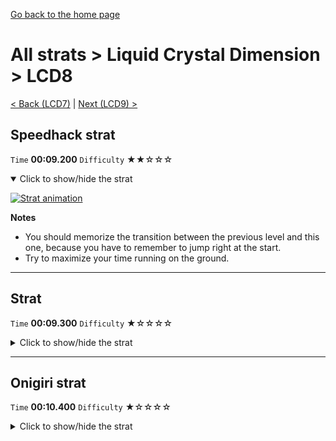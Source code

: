 [Go back to the home page](https://github.com/Doublevil/scbspeedrun)

# All strats > Liquid Crystal Dimension > LCD8

[< Back (LCD7)](https://github.com/Doublevil/scbspeedrun/blob/main/levels/all_lvl/LCD/LCD7.md) | [Next (LCD9) >](https://github.com/Doublevil/scbspeedrun/blob/main/levels/all_lvl/LCD/LCD9.md)

## Speedhack strat

`Time` **00:09.200** `Difficulty` ★★☆☆☆
<details open>
  <summary>Click to show/hide the strat</summary>

  [![Strat animation](https://github.com/Doublevil/scbspeedrun/blob/main/media/levels/LCD/LCD8_S_Strat.webp)](https://github.com/Doublevil/scbspeedrun/blob/main/media/levels/LCD/LCD8_S_Strat.mp4?raw=true)

  **Notes**
  - You should memorize the transition between the previous level and this one, because you have to remember to jump right at the start.
  - Try to maximize your time running on the ground.
</details>

---
## Strat

`Time` **00:09.300** `Difficulty` ★☆☆☆☆
<details>
  <summary>Click to show/hide the strat</summary>

  [![Strat animation](https://github.com/Doublevil/scbspeedrun/blob/main/media/levels/LCD/LCD8_Strat.webp)](https://github.com/Doublevil/scbspeedrun/blob/main/media/levels/LCD/LCD8_Strat.mp4?raw=true)

  **Notes**
  - Optimized with wall clips and ink blinks to regen your dashes. You don't have to optimize it as much, take it as fast as you're comfortable with.
</details>

---
## Onigiri strat

`Time` **00:10.400** `Difficulty` ★☆☆☆☆
<details>
  <summary>Click to show/hide the strat</summary>

  [![Strat animation](https://github.com/Doublevil/scbspeedrun/blob/main/media/levels/LCD/LCD8_OnigiriStrat.webp)](https://github.com/Doublevil/scbspeedrun/blob/main/media/levels/LCD/LCD8_OnigiriStrat.mp4?raw=true)

  **Notes**
  - You don't have to optimize it as much, take it as fast as you're comfortable with.
</details>
